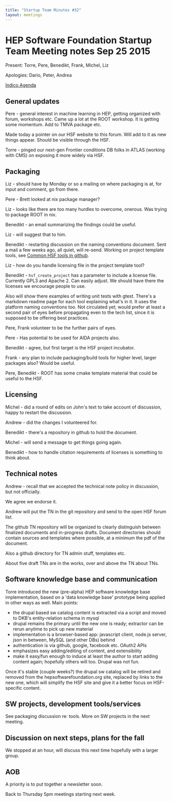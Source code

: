```yaml
---
title: "Startup Team Minutes #32"
layout: meetings
---
```


# HEP Software Foundation Startup Team Meeting notes Sep 25 2015

Present: Torre, Pere, Benedikt, Frank, Michel, Liz

Apologies: Dario, Peter, Andrea

[Indico Agenda](https://indico.cern.ch/event/449071/)

## General updates

Pere - general interest in machine learning in HEP, getting organized with
forum, workshops etc. Came up a lot at the ROOT workshop. It is getting some
momentum. Add to TMVA package etc.

Made today a pointer on our HSF website to this forum. Will add to it as new
things appear. Should be visible through the HSF.

Torre - pinged our next-gen Frontier conditions DB folks in ATLAS (working with
CMS) on exposing it more widely via HSF.

## Packaging

Liz - should have by Monday or so a mailing on where packaging is at, for input
and comment, go from there.

Pere - Brett looked at nix package manager?

Liz - looks like there are too many hurdles to overcome, onerous. Was trying to
package ROOT in nix.

Benedikt - an email summarizing the findings could be useful.

Liz - will suggest that to him.

Benedikt - restarting discussion on the naming conventions document. Sent a mail
a few weeks ago, all quiet, will re-send. Working on project template tools, see
[Common HSF tools in github](https://github.com/HSF/tools).

Liz - how do you handle licensing file in the project template tool?

Benedikt - `hsf_create_project` has a parameter to include a license file.
Currently GPL3 and Apache 2. Can easily adjust. We should have there the
licenses we encourage people to use.

Also will show there examples of writing unit tests with gtest. There's a
markdown readme page for each tool explaining what's in it. It uses the platform
naming conventions too. Not circulated yet; would prefer at least a second pair
of eyes before propagating even to the tech list, since it is supposed to be
offering best practices.

Pere, Frank volunteer to be the further pairs of eyes.

Pere - Has potential to be used for AIDA projects also.

Benedikt - agree, but first target is the HSF project incubator.

Frank - any plan to include packaging/build tools for higher level, larger
packages also? Would be useful.

Pere, Benedikt - ROOT has some cmake template material that could be useful to
the HSF.

## Licensing

Michel - did a round of edits on John's text to take account of discussion,
happy to restart the discussion.

Andrew - did the changes I volunteered for.

Benedikt - there's a repository in github to hold the document.

Michel - will send a message to get things going again.

Benedikt - how to handle citation requirements of licenses is something to think
about.

## Technical notes

Andrew - recall that we accepted the technical note policy in discussion, but
not officially.

We agree we endorse it.

Andrew will put the TN in the git repository and send to the open HSF forum
list.

The github TN repository will be organized to clearly distinguish between
finalized documents and in-progress drafts. Document directories should contain
sources and templates where possible, at a minimum the pdf of the document.

Also a github directory for TN admin stuff, templates etc.

About five draft TNs are in the works, over and above the TN about TNs.

## Software knowledge base and communication

Torre introduced the new (pre-alpha) HEP software knowledge base implementation,
based on a 'data knowledge base' prototype being applied in other ways as well.
Main points:

- the drupal based sw catalog content is extracted via a script and moved to
  DKB's entity-relation schema in mysql
- drupal remains the primary until the new one is ready; extractor can be rerun
  anytime to pick up new material
- implementation is a browser-based app: javascript client, node.js server, json
  in between, MySQL (and other DBs) behind
- authentication is via github, google, facebook etc. OAuth2 APIs
- emphasizes easy adding/editing of content, and extensibility
- make it easy/fun enough to induce at least the author to start adding content
  again; hopefully others will too. Drupal was not fun.

Once it's stable (couple weeks?) the drupal sw catalog will be retired and
removed from the hepsoftwarefoundation.org site, replaced by links to the new
one, which will simplify the HSF site and give it a better focus on HSF-specific
content.

## SW projects, development tools/services

See packaging discussion re: tools. More on SW projects in the next meeting.

## Discussion on next steps, plans for the fall

We stopped at an hour, will discuss this next time hopefully with a larger
group.

## AOB

A priority is to put together a newsletter soon.

Back to Thursday 5pm meetings starting next week.
